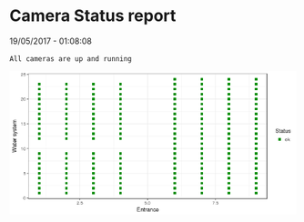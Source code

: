 Camera Status report
================
19/05/2017 - 01:08:08

    All cameras are up and running

![](camreport_files/figure-markdown_github/unnamed-chunk-2-1.png)
